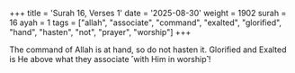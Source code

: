 +++
title = 'Surah 16, Verses 1'
date = '2025-08-30'
weight = 1902
surah = 16
ayah = 1
tags = ["allah", "associate", "command", "exalted", "glorified", "hand", "hasten", "not", "prayer", "worship"]
+++

The command of Allah is at hand, so do not hasten it. Glorified and Exalted is He above what they associate ˹with Him in worship˺!